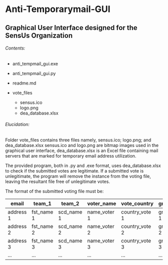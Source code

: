 # Anti-Temporarymail-GUI
## Graphical User Interface designed for the SensUs Organization

###### Contents:
- anti_tempmail_gui.exe
- anti_tempmail_gui.py
- readme.md

- vote_files
  - sensus.ico
  - logo.png
  - dea_database.xlsx

###### Elucidation:

Folder vote_files contains three files namely, sensus.ico; logo.png; and dea_database.xlsx
sensus.ico and logo.png are bitmap images used in the graphical user interface, 
dea_database.xlsx is an Excel file containing mail servers that are marked for temporary email
address utilization.

The provided program, both in .py and .exe format, uses dea_database.xlsx to check if the
submitted votes are legitimate. If a submitted vote is unlegitimate, the program will remove
the instance from the voting file, leaving the resultant file free of unlegitimate votes.

The format of the submitted voting file must be:

|   email   |   team_1   |   team_2   |  voter_name  |  vote_country  |  group  |  university  |  relation  |
|-----------|------------|------------|--------------|----------------|---------|--------------|------------|
| address 1 | fst_name 1 | scd_name 1 | name_voter 1 | country_vote 1 | group 1 | university 1 | relation 1 |
| address 2 | fst_name 2 | scd_name 2 | name_voter 2 | country_vote 2 | group 2 | university 2 | relation 2 |
| address 3 | fst_name 3 | scd_name 3 | name_voter 3 | country_vote 3 | group 3 | university 3 | relation 3 |
| ...       | ...        | ...        | ...          | ...            | ...     | ...          | ...        |
